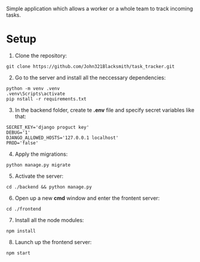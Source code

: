 Simple application which allows a worker or a whole team
to track incoming tasks.

# Setup
1) Clone the repository:
```
git clone https://github.com/John321Blacksmith/task_tracker.git
```
2) Go to the server and install all the neccessary dependencies:
```
python -m venv .venv
.venv\Scripts\activate
pip nstall -r requirements.txt
```
3) In the backend folder, create te **.env** file
and specify secret variables like that:
```
SECRET_KEY='django proguct key'
DEBUG='1'
DJANGO_ALLOWED_HOSTS='127.0.0.1 localhost'
PROD='false'
```
4) Apply the migrations:
```
python manage.py migrate
```

5) Activate the server:
```
cd ./backend && python manage.py 
```
6) Open up a new **cmd** window and enter the frontent server:
```
cd ./frontend
```
7) Install all the node modules:
```
npm install
```
8) Launch up the frontend server:
```
npm start
```
